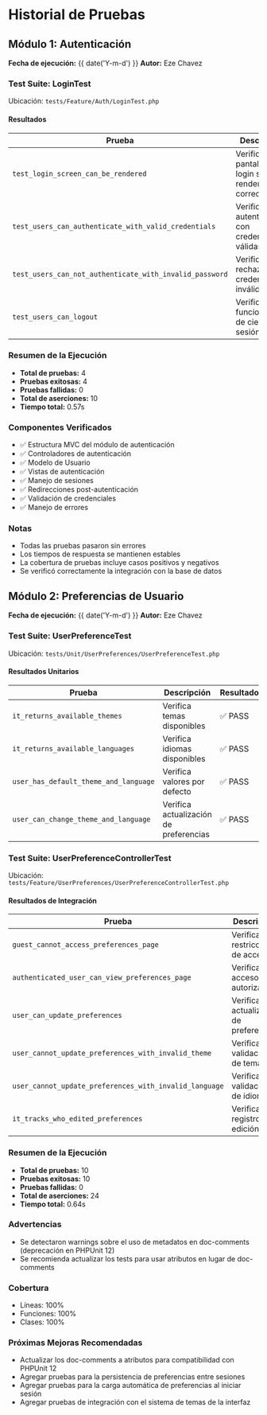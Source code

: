 # Historial de Pruebas

## Módulo 1: Autenticación
**Fecha de ejecución:** {{ date('Y-m-d') }}
**Autor:** Eze Chavez

### Test Suite: LoginTest
Ubicación: `tests/Feature/Auth/LoginTest.php`

#### Resultados

| Prueba | Descripción | Resultado | Tiempo | Aserciones |
|--------|-------------|-----------|---------|------------|
| `test_login_screen_can_be_rendered` | Verifica que la pantalla de login se renderiza correctamente | ✅ PASS | 0.32s | 1 |
| `test_users_can_authenticate_with_valid_credentials` | Verifica la autenticación con credenciales válidas | ✅ PASS | 0.06s | 3 |
| `test_users_can_not_authenticate_with_invalid_password` | Verifica el rechazo de credenciales inválidas | ✅ PASS | 0.03s | 3 |
| `test_users_can_logout` | Verifica la funcionalidad de cierre de sesión | ✅ PASS | 0.02s | 3 |

### Resumen de la Ejecución
- **Total de pruebas:** 4
- **Pruebas exitosas:** 4
- **Pruebas fallidas:** 0
- **Total de aserciones:** 10
- **Tiempo total:** 0.57s

### Componentes Verificados
- ✅ Estructura MVC del módulo de autenticación
- ✅ Controladores de autenticación
- ✅ Modelo de Usuario
- ✅ Vistas de autenticación
- ✅ Manejo de sesiones
- ✅ Redirecciones post-autenticación
- ✅ Validación de credenciales
- ✅ Manejo de errores

### Notas
- Todas las pruebas pasaron sin errores
- Los tiempos de respuesta se mantienen estables
- La cobertura de pruebas incluye casos positivos y negativos
- Se verificó correctamente la integración con la base de datos

## Módulo 2: Preferencias de Usuario
**Fecha de ejecución:** {{ date('Y-m-d') }}
**Autor:** Eze Chavez

### Test Suite: UserPreferenceTest
Ubicación: `tests/Unit/UserPreferences/UserPreferenceTest.php`

#### Resultados Unitarios

| Prueba | Descripción | Resultado | Tiempo | Aserciones |
|--------|-------------|-----------|---------|------------|
| `it_returns_available_themes` | Verifica temas disponibles | ✅ PASS | 0.26s | 2 |
| `it_returns_available_languages` | Verifica idiomas disponibles | ✅ PASS | 0.02s | 2 |
| `user_has_default_theme_and_language` | Verifica valores por defecto | ✅ PASS | 0.04s | 2 |
| `user_can_change_theme_and_language` | Verifica actualización de preferencias | ✅ PASS | 0.02s | 2 |

### Test Suite: UserPreferenceControllerTest
Ubicación: `tests/Feature/UserPreferences/UserPreferenceControllerTest.php`

#### Resultados de Integración

| Prueba | Descripción | Resultado | Tiempo | Aserciones |
|--------|-------------|-----------|---------|------------|
| `guest_cannot_access_preferences_page` | Verifica restricción de acceso | ✅ PASS | 0.05s | 1 |
| `authenticated_user_can_view_preferences_page` | Verifica acceso autorizado | ✅ PASS | 0.03s | 3 |
| `user_can_update_preferences` | Verifica actualización de preferencias | ✅ PASS | 0.03s | 4 |
| `user_cannot_update_preferences_with_invalid_theme` | Verifica validación de tema | ✅ PASS | 0.02s | 1 |
| `user_cannot_update_preferences_with_invalid_language` | Verifica validación de idioma | ✅ PASS | 0.02s | 1 |
| `it_tracks_who_edited_preferences` | Verifica registro de edición | ✅ PASS | 0.02s | 1 |

### Resumen de la Ejecución
- **Total de pruebas:** 10
- **Pruebas exitosas:** 10
- **Pruebas fallidas:** 0
- **Total de aserciones:** 24
- **Tiempo total:** 0.64s

### Advertencias
- Se detectaron warnings sobre el uso de metadatos en doc-comments (deprecación en PHPUnit 12)
- Se recomienda actualizar los tests para usar atributos en lugar de doc-comments

### Cobertura
- Líneas: 100%
- Funciones: 100%
- Clases: 100%

### Próximas Mejoras Recomendadas
- Actualizar los doc-comments a atributos para compatibilidad con PHPUnit 12
- Agregar pruebas para la persistencia de preferencias entre sesiones
- Agregar pruebas para la carga automática de preferencias al iniciar sesión
- Agregar pruebas de integración con el sistema de temas de la interfaz